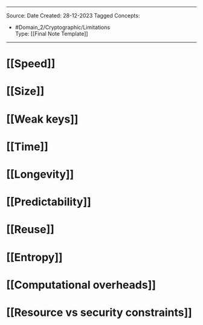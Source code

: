 - - -
Source:
Date Created:  28-12-2023
Tagged Concepts:
- #Domain_2/Cryptographic/Limitations  
Type: [[Final Note Template]]
- - - 

# [[Speed]]
# [[Size]]
# [[Weak keys]]
# [[Time]]
# [[Longevity]]
# [[Predictability]]
# [[Reuse]]
# [[Entropy]]
# [[Computational overheads]]
# [[Resource vs security constraints]]